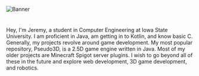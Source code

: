 ![Banner](https://i.imgur.com/3HE17u2.png)
# 
Hey, I'm Jeremy, a student in Computer Engineering at Iowa State University. I am proficient in Java, am getting in to Kotlin, and know basic C. Generally, my projects revolve around game development. My most popular repository, Pseudo3D, is a 2.5D game engine written in Java. Most of my older projects are Minecraft Spigot server plugins. I wish to go beyond all of these in the future and explore web development, 3D game development, and robotics.
